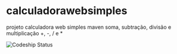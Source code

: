 calculadorawebsimples
=====================

projeto calculadora web simples maven 
soma, subtração, divisão e multiplicação
+, -, / e *

![Codeship Status](https://www.codeship.io/projects/3e638c80-c8f0-0131-c52d-16088bffedc0/status)
